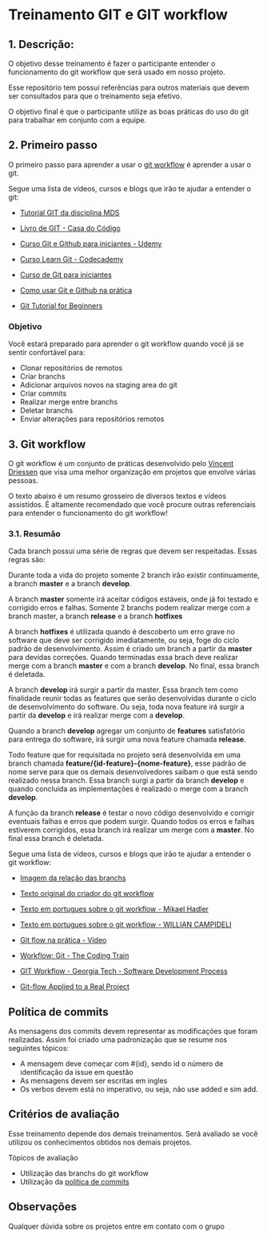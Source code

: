 # Treinamento GIT e GIT workflow

## 1. Descrição:

O objetivo desse treinamento é fazer o participante entender o funcionamento 
do git workflow que será usado em nosso projeto.

Esse repositório tem possui referências para outros materiais que devem ser 
consultados para que o treinamento seja efetivo.

O objetivo final é que o participante utilize as boas práticas do uso do git 
para trabalhar em conjunto com a equipe.

## 2. Primeiro passo

O primeiro passo para aprender a usar o [git workflow](https://nvie.com/posts/a-successful-git-branching-model/) é aprender a usar o git.

Segue uma lista de vídeos, cursos e blogs que irão te ajudar a entender o git:
* [Tutorial GIT da disciplina MDS](https://github.com/fga-eps-mds/A-Disciplina/wiki/Git)

* [Livro de GIT - Casa do Código](https://github.com/TosiGui/Fluxos-de-Trabalho/raw/master/Controlando%20vers%C3%B5es%20com%20Git%20e%20GitHub%20-%20Casa%20do%20Codigo.pdf)

* [Curso Git e Github para iniciantes - Udemy](https://www.udemy.com/course/git-e-github-para-iniciantes/)

* [Curso Learn Git - Codecademy](https://www.codecademy.com/learn/learn-git)

* [Curso de Git para iniciantes](https://www.youtube.com/watch?v=WVLhm1AMeYE&list=PLInBAd9OZCzzHBJjLFZzRl6DgUmOeG3H0)
* [Como usar Git e Github na prática](https://www.youtube.com/watch?v=2alg7MQ6_sI)
* [Git Tutorial for Beginners](https://www.youtube.com/watch?v=HVsySz-h9r4)

### Objetivo 

Você estará preparado para aprender o git workflow quando você já se sentir 
confortável para:

* Clonar repositórios de remotos
* Criar branchs
* Adicionar arquivos novos na staging area do git
* Criar commits 
* Realizar merge entre branchs
* Deletar branchs
* Enviar alterações para repositórios remotos

## 3. Git workflow

O git workflow é um conjunto de práticas desenvolvido pelo [Vincent Driessen](https://nvie.com/posts/a-successful-git-branching-model/) que visa uma melhor organização em projetos que envolve várias pessoas.

O texto abaixo é um resumo grosseiro de diversos textos e vídeos assistidos. É altamente recomendado que você procure outras referenciais para entender o funcionamento do git workflow!

### 3.1. **Resumão**

Cada branch possui uma série de regras que devem ser respeitadas. Essas regras são:

Durante toda a vida do projeto somente 2 branch irão existir continuamente, a branch **master** e a branch **develop**.

A branch **master** somente irá aceitar códigos estáveis, onde já foi testado e corrigido erros e falhas. Somente 2 branchs podem realizar merge com a branch master, a branch **release** e a branch **hotfixes**

A branch **hotfixes** é utilizada quando é descoberto um erro grave no software que deve ser corrigido imediatamente, ou seja, foge do ciclo padrão de desenvolvimento. Assim é criado um branch a partir da **master** para devidas correções. Quando terminadas essa brach deve realizar merge com a branch **master** e com a branch **develop**. No final, essa branch é deletada.

A branch **develop** irá surgir a partir da master. Essa branch tem como finalidade reunir todas as features que serão desenvolvidas durante o ciclo de desenvolvimento do software. Ou seja, toda nova feature irá surgir a partir da **develop** e irá realizar merge com a **develop**.

Quando a branch **develop** agregar um conjunto de **features** satisfatório para entrega do software, irá surgir uma nova feature chamada **release**. 

Todo feature que for requisitada no projeto será desenvolvida em uma branch chamada **feature/{id-feature}-{nome-feature}**, esse padrão de nome serve para que os demais desenvolvedores saibam o que está sendo realizado nessa branch. Essa branch surgi a partir da branch **develop** e quando concluida as implementações é realizado o merge com a branch **develop**.

A função da branch **release** é testar o novo código desenvolvido e corrigir eventuais falhas e erros que podem surgir. Quando todos os erros e falhas estiverem corrigidos, essa branch irá realizar um merge com a **master**. No final essa branch é deletada.

Segue uma lista de vídeos, cursos e blogs que irão te ajudar a entender o git workflow:

* [Imagem da relação das branchs](https://i1.wp.com/lanziani.com/slides/gitflow/images/gitflow_1.png)

* [Texto original do criador do git workflow](https://nvie.com/posts/a-successful-git-branching-model/)

* [Texto em portugues sobre o git workflow - Mikael Hadler](https://medium.com/trainingcenter/utilizando-o-fluxo-git-flow-e63d5e0d5e04)

* [Texto em portugues sobre o git workflow - WILLIAN CAMPIDELI](https://imasters.com.br/desenvolvimento/quatro-workflows-para-trabalhar-com-git-melhores-2013)

* [Git flow na prática - Vídeo](https://www.youtube.com/watch?v=p1VAghNq-qg)

* [Workflow: Git - The Coding Train](https://www.youtube.com/watch?v=_sLgRBrZh6o)

* [GIT Workflow - Georgia Tech - Software Development Process](https://www.youtube.com/watch?v=3a2x1iJFJWc)

* [Git-flow Applied to a Real Project](https://medium.com/empathyco/git-flow-applied-to-a-real-project-c08037e28f88)

## Política de commits

As mensagens dos commits devem representar as modificações que foram realizadas. Assim foi criado uma padronização que se resume nos seguintes tópicos:

* A mensagem deve começar com #{id}, sendo id o número de identificação da issue em questão
* As mensagens devem ser escritas em ingles
* Os verbos devem está no imperativo, ou seja, não use added e sim add.

## Critérios de avaliação

Esse treinamento depende dos demais treinamentos. Será avaliado se você utilizou os conhecimentos obtidos nos demais projetos.

Tópicos de avaliação
* Utilização das branchs do git workflow
* Utilização da [política de commits](https://fga-eps-mds.github.io/2019.2-TimeBolinho/#/policies?id=commit-policies)

## Observações

Qualquer dúvida sobre os projetos entre em contato com o grupo

